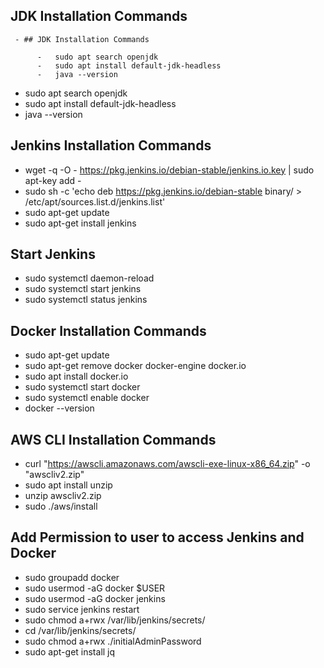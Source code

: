 ## JDK Installation Commands
     - ## JDK Installation Commands

          -   sudo apt search openjdk
          -   sudo apt install default-jdk-headless
          -   java --version
-   sudo apt search openjdk
-   sudo apt install default-jdk-headless
-   java --version

## Jenkins Installation Commands

-   wget -q -O - https://pkg.jenkins.io/debian-stable/jenkins.io.key | sudo apt-key add -
-   sudo sh -c 'echo deb https://pkg.jenkins.io/debian-stable binary/ > \
     /etc/apt/sources.list.d/jenkins.list'
-   sudo apt-get update
-   sudo apt-get install jenkins

## Start Jenkins

-   sudo systemctl daemon-reload
-   sudo systemctl start jenkins
-   sudo systemctl status jenkins

## Docker Installation Commands

-   sudo apt-get update
-   sudo apt-get remove docker docker-engine docker.io
-   sudo apt install docker.io
-   sudo systemctl start docker
-   sudo systemctl enable docker
-   docker --version

## AWS CLI Installation Commands

-   curl "https://awscli.amazonaws.com/awscli-exe-linux-x86_64.zip" -o "awscliv2.zip"
-   sudo apt install unzip
-   unzip awscliv2.zip
-   sudo ./aws/install

## Add Permission to user to access Jenkins and Docker

-   sudo groupadd docker
-   sudo usermod -aG docker $USER
-   sudo usermod -aG docker jenkins
-   sudo service jenkins restart
-   sudo chmod a+rwx /var/lib/jenkins/secrets/
-   cd /var/lib/jenkins/secrets/
-   sudo chmod a+rwx ./initialAdminPassword
-   sudo apt-get install jq
